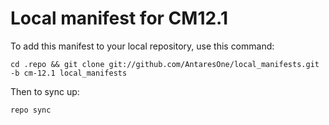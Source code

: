 Local manifest for CM12.1
==============

To add this manifest to your local repository, use this command:

    cd .repo && git clone git://github.com/AntaresOne/local_manifests.git -b cm-12.1 local_manifests
    
Then to sync up:

    repo sync
